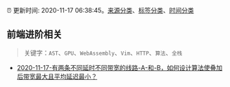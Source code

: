 :alarm_clock: 更新时间: 2020-11-17 06:38:45。[来源分类](../README.md)、[标签分类](../TAGS.md)、[时间分类](../TIMELINE.md)

## 前端进阶相关


> 关键字：`AST`、`GPU`、`WebAssembly`、`Vim`、`HTTP`、`算法`、`全栈`



- [2020-11-17-有两条不同延时不同带宽的线路-A-和-B，如何设计算法使叠加后带宽最大且平均延迟最小？](https://www.v2ex.com/t/726195) 